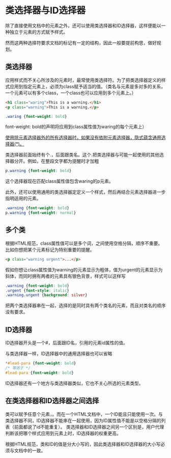 # 类选择器与ID选择器

除了直接使用文档中的元素之外，还可以使用类选择器和ID选择器，这样便能以一种独立于元素的方式赋予样式。

然而这两种选择符要求文档的标记有一定的结构，因此一般要提前构思，做好规划。

## 类选择器

应用样式而不关心所涉及的元素时，最常使用类选择符。为了把类选择器定义的样式应用到指定元素上，必须为class赋予适当的值。（类名与元素是多对多的关系，一个元素可以有多个class，一个class也可以应用到多个元素上。）

```HTML
<h1 class="waring">This is a warning.</h1>
<p class="warning">This is a warning.</p>
```

```CSS
.waring {font-weight: bold}
```

font-weight: bold的声明将应用到class属性值为waring的每个元素上）

<u>使用除元素选择器外的所有选择器时，如果没有依附元素选择器，隐式蕴含通用选择器(*)。</u>

类选择器前面始终有个.，后面跟类名。这个.把类选择器与可能一起使用的其他选择器分开。例如，在整段文字都为提醒时才加粗

```CSS
p.warning {font-weight: bold}
```

这个选择器现在匹配class属性值包含waring的p元素。

此外，还可以使用通用的类选择器定定义一个样式，然后再结合元素选择器进一步指明适用的元素。

```CSS
.warning {font-weight: bold}
p.warning {font-weight: normal}
```

## 多个类

根据HTML规范，class属性值可以是多个词，之间使用空格分隔，顺序不重要。比如你想把某个元素标记为特别重要的提醒。

```HTML
<p class="warning urgent">...</p>
```

假如你想让class属性值为warning的元素显示为粗体，值为urgent的元素显示为斜体，而同时拥有两者的元素具有银色背景，样式可以这样写

```CSS
.warning {font-weight: bold}    
.urgent {font-style: italic}
.warning.urgent {background: silver}
```

把两个类选择器串在一起，选择的是同时具有两个类名的元素，而且对类名的顺序没有要求。

## ID选择器

ID选择器开头是一个#，后面跟ID名，引用的元素id属性的值。

与类选择器一样，ID选择器中的通用选择器也可以省略

```CSS
*#lead-para {font-weight: bold}
/* 等效于 */
#lead-para {font-weight: bold}
```

ID选择器还有一个地方与类选择器类似，它也不关心所选的元素类型。

## 在类选择器和ID选择器之间选择

类可以赋予任意个元素，。而在一个HTML文档中，一个ID能且只能使用一次。与类选择器不同，ID选择器不能串在一起使用，因为ID属性值不能是以空格分隔的列表（前面都说了id不能重复）。
类选择器和ID选择器之间另一个区别是，用户代理判断该把哪个样式应用到元素上时，ID选择器的权重更高。

根据HTML规范，类和ID的值是分大小写的，因此类选择器和ID选择器的大小写必须与文档中的一致。
